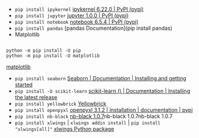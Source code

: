- `pip install ipykernel` [ipykernel 6.22.0 | PyPI (pypi)](https://pypi.org/project/ipykernel/)
- `pip install jupyter` [jupyter 1.0.0 | PyPI (pypi)](https://pypi.org/project/jupyter/)
- `pip install notebook` [notebook 6.5.4 | PyPI (pypi)](https://pypi.org/project/notebook/)
- `pip install pandas` [pandas Documentation](pip install pandas)
- Matplotlib

```

python -m pip install -U pip
python -m pip install -U matplotlib

```

[matplotlib](https://matplotlib.org/stable/users/installing/index.html)

- `pip install seaborn` [Seaborn | Documentation | Installing and getting started](https://seaborn.pydata.org/installing.html)
- `pip install -U scikit-learn` [scikit-learn () | Documentation | Installing the latest release](https://scikit-learn.org/stable/install.html#installation-instructions)
- `pip install yellowbrick` [Yellowbrick](https://www.scikit-yb.org/en/latest/quickstart.html)
- `pip install openpyxl` [openpyxl 3.1.2 | installation | documentation | pypi ](https://pypi.org/project/openpyxl/)
- `pip install nb-black` [nb-black 1.0.7](https://pypi.org/project/nb-black/)nb-black 1.0.7nb-black 1.0.7
- `pip install xlwings` | `xlwings addin install` | `pip install "xlwings[all]"` [xlwings Python package](https://docs.xlwings.org/en/stable/installation.html)
